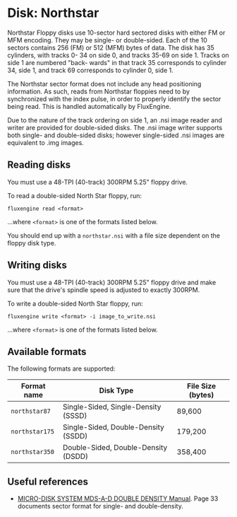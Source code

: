 Disk: Northstar
================

Northstar Floppy disks use 10-sector hard sectored disks with either FM or MFM
encoding.  They may be single- or double-sided.  Each of the 10 sectors contains
256 (FM) or 512 (MFM) bytes of data.  The disk has 35 cylinders, with tracks 0-
34 on side 0, and tracks 35-69 on side 1.  Tracks on side 1 are numbered "back-
wards" in that track 35 corresponds to cylinder 34, side 1, and track 69
corresponds to cylinder 0, side 1.

The Northstar sector format does not include any head positioning information.
As such, reads from Northstar floppies need to by synchronized with the index
pulse, in order to properly identify the sector being read.  This is handled
automatically by FluxEngine.

Due to the nature of the track ordering on side 1, an .nsi image reader and
writer are provided for double-sided disks.  The .nsi image writer supports
both single- and double-sided disks; however single-sided .nsi images are
equivalent to .img images.

Reading disks
-------------

You must use a 48-TPI (40-track) 300RPM 5.25" floppy drive.

To read a double-sided North Star floppy, run:

```
fluxengine read <format>
```

...where `<format>` is one of the formats listed below.

You should end up with a `northstar.nsi` with a file size dependent on the floppy
disk type.

Writing disks
-------------

You must use a 48-TPI (40-track) 300RPM 5.25" floppy drive and make
sure that the drive's spindle speed is adjusted to exactly 300RPM.

To write a double-sided North Star floppy, run:

```
fluxengine write <format> -i image_to_write.nsi
```

...where `<format>` is one of the formats listed below.

Available formats
-----------------

The following formats are supported:

| Format name    | Disk Type                           | File Size (bytes) |
| -------------- | ----------------------------------- | ----------------- |
| `northstar87`  | Single-Sided, Single-Density (SSSD) | 89,600            |
| `northstar175` | Single-Sided, Double-Density (SSDD) | 179,200           |
| `northstar350` | Double-Sided, Double-Density (DSDD) | 358,400           |

Useful references
-----------------

  - [MICRO-DISK SYSTEM MDS-A-D DOUBLE DENSITY Manual][northstar_mds].
    Page 33 documents sector format for single- and double-density.

[northstar_mds]: http://bitsavers.org/pdf/northstar/boards/Northstar_MDS-A-D_1978.pdf
